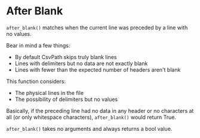 
# After Blank

`after_blank()` matches when the current line was preceded by a line with no values.

Bear in mind a few things:
- By default CsvPath skips truly blank lines
- Lines with delimiters but no data are not exactly blank
- Lines with fewer than the expected number of headers aren't blank

This function considers:
- The physical lines in the file
- The possibility of delimiters but no values

Basically, if the preceding line had no data in any header or no characters at all (or only whitespace characters), `after_blank()` would return True.

`after_blank()` takes no arguments and always returns a bool value.

